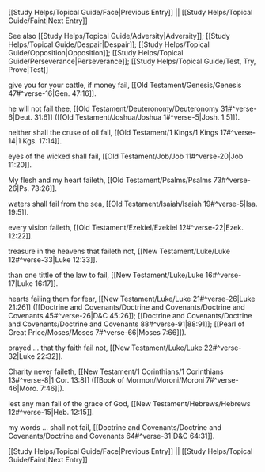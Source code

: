 [[Study Helps/Topical Guide/Face|Previous Entry]]  ||  [[Study Helps/Topical Guide/Faint|Next Entry]]

 See also [[Study Helps/Topical Guide/Adversity|Adversity]]; [[Study Helps/Topical Guide/Despair|Despair]]; [[Study Helps/Topical Guide/Opposition|Opposition]]; [[Study Helps/Topical Guide/Perseverance|Perseverance]]; [[Study Helps/Topical Guide/Test, Try, Prove|Test]]

 give you for your cattle, if money fail, [[Old Testament/Genesis/Genesis 47#^verse-16|Gen. 47:16]].

 he will not fail thee, [[Old Testament/Deuteronomy/Deuteronomy 31#^verse-6|Deut. 31:6]] ([[Old Testament/Joshua/Joshua 1#^verse-5|Josh. 1:5]]).

 neither shall the cruse of oil fail, [[Old Testament/1 Kings/1 Kings 17#^verse-14|1 Kgs. 17:14]].

 eyes of the wicked shall fail, [[Old Testament/Job/Job 11#^verse-20|Job 11:20]].

 My flesh and my heart faileth, [[Old Testament/Psalms/Psalms 73#^verse-26|Ps. 73:26]].

 waters shall fail from the sea, [[Old Testament/Isaiah/Isaiah 19#^verse-5|Isa. 19:5]].

 every vision faileth, [[Old Testament/Ezekiel/Ezekiel 12#^verse-22|Ezek. 12:22]].

 treasure in the heavens that faileth not, [[New Testament/Luke/Luke 12#^verse-33|Luke 12:33]].

 than one tittle of the law to fail, [[New Testament/Luke/Luke 16#^verse-17|Luke 16:17]].

 hearts failing them for fear, [[New Testament/Luke/Luke 21#^verse-26|Luke 21:26]] ([[Doctrine and Covenants/Doctrine and Covenants/Doctrine and Covenants 45#^verse-26|D&C 45:26]]; [[Doctrine and Covenants/Doctrine and Covenants/Doctrine and Covenants 88#^verse-91|88:91]]; [[Pearl of Great Price/Moses/Moses 7#^verse-66|Moses 7:66]]).

 prayed ... that thy faith fail not, [[New Testament/Luke/Luke 22#^verse-32|Luke 22:32]].

 Charity never faileth, [[New Testament/1 Corinthians/1 Corinthians 13#^verse-8|1 Cor. 13:8]] ([[Book of Mormon/Moroni/Moroni 7#^verse-46|Moro. 7:46]]).

 lest any man fail of the grace of God, [[New Testament/Hebrews/Hebrews 12#^verse-15|Heb. 12:15]].

 my words ... shall not fail, [[Doctrine and Covenants/Doctrine and Covenants/Doctrine and Covenants 64#^verse-31|D&C 64:31]].

[[Study Helps/Topical Guide/Face|Previous Entry]]  ||  [[Study Helps/Topical Guide/Faint|Next Entry]]